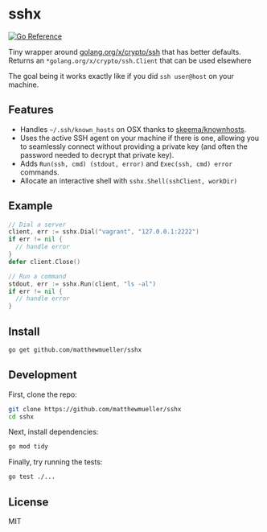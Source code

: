 # sshx

[![Go Reference](https://pkg.go.dev/badge/github.com/matthewmueller/sshx.svg)](https://pkg.go.dev/github.com/matthewmueller/sshx)

Tiny wrapper around [golang.org/x/crypto/ssh](https://pkg.go.dev/golang.org/x/crypto/ssh) that has better defaults. Returns an `*golang.org/x/crypto/ssh.Client` that can be used elsewhere

The goal being it works exactly like if you did `ssh user@host` on your machine.

## Features

- Handles `~/.ssh/known_hosts` on OSX thanks to [skeema/knownhosts](github.com/skeema/knownhosts).
- Uses the active SSH agent on your machine if there is one, allowing you to seamlessly connect without providing a private key (and often the password needed to decrypt that private key).
- Adds `Run(ssh, cmd) (stdout, error)` and `Exec(ssh, cmd) error` commands.
- Allocate an interactive shell with `sshx.Shell(sshClient, workDir)`

## Example

```go
// Dial a server
client, err := sshx.Dial("vagrant", "127.0.0.1:2222")
if err != nil {
  // handle error
}
defer client.Close()

// Run a command
stdout, err := sshx.Run(client, "ls -al")
if err != nil {
  // handle error
}
```

## Install

```sh
go get github.com/matthewmueller/sshx
```

## Development

First, clone the repo:

```sh
git clone https://github.com/matthewmueller/sshx
cd sshx
```

Next, install dependencies:

```sh
go mod tidy
```

Finally, try running the tests:

```sh
go test ./...
```

## License

MIT
